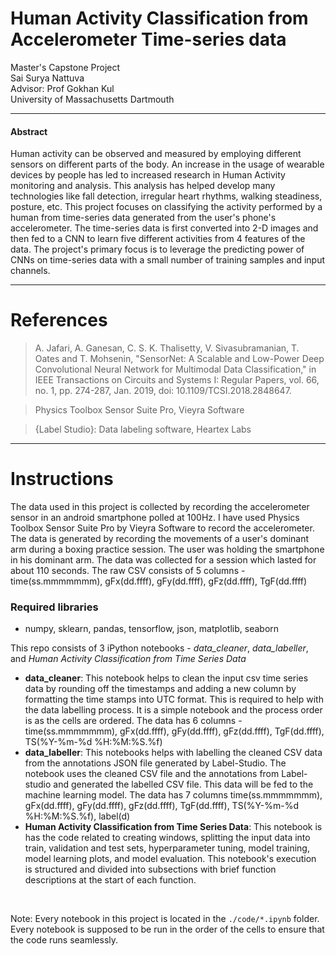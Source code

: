 # Human Activity Classification from Accelerometer Time-series data
Master's Capstone Project <br />
Sai Surya Nattuva <br />
Advisor: Prof Gokhan Kul <br />
University of Massachusetts Dartmouth <br />
<hr />

#### Abstract
<p>Human activity can be observed and measured by employing different sensors on different parts of the body. An increase in the usage of wearable devices by people has led to increased research in Human Activity monitoring and analysis. This analysis has helped develop many technologies like fall detection, irregular heart rhythms, walking steadiness, posture, etc. This project focuses on classifying the activity performed by a human from time-series data generated from the user's phone's accelerometer. The time-series data is first converted into 2-D images and then fed to a CNN to learn five different activities from 4 features of the data. The project's primary focus is to leverage the predicting power of CNNs on time-series data with a small number of training samples and input channels. </p>
<hr />

# References
> A. Jafari, A. Ganesan, C. S. K. Thalisetty, V. Sivasubramanian, T. Oates and T. Mohsenin, "SensorNet: A Scalable and Low-Power Deep Convolutional Neural Network for Multimodal Data Classification," in IEEE Transactions on Circuits and Systems I: Regular Papers, vol. 66, no. 1, pp. 274-287, Jan. 2019, doi: 10.1109/TCSI.2018.2848647.

> Physics Toolbox Sensor Suite Pro, Vieyra Software

> {Label Studio}: Data labeling software, Heartex Labs
<hr />

# Instructions
The data used in this project is collected by recording the accelerometer sensor in an android smartphone polled at 100Hz. I have used Physics Toolbox Sensor Suite Pro by Vieyra Software to record the accelerometer. The data is generated by recording the movements of a user's dominant arm during a boxing practice session. The user was holding the smartphone in his dominant arm. The data was collected for a session which lasted for about 110 seconds. The raw CSV consists of 5 columns - time(ss.mmmmmmm), gFx(dd.ffff), gFy(dd.ffff), gFz(dd.ffff), TgF(dd.ffff)
<br />
### Required libraries
- numpy, sklearn, pandas, tensorflow, json, matplotlib, seaborn

This repo consists of 3 iPython notebooks - *data_cleaner*, *data_labeller*, and *Human Activity Classification from Time Series Data*

- **data_cleaner**: This notebook helps to clean the input csv time series data by rounding off the timestamps and adding a new column by formatting the time stamps into UTC format. This is required to help with the data labelling process. It is a simple notebook and the process order is as the cells are ordered. The data has 6 columns - time(ss.mmmmmmm), gFx(dd.ffff), gFy(dd.ffff), gFz(dd.ffff), TgF(dd.ffff), TS(%Y-%m-%d %H:%M:%S.%f)
- **data_labeller**: This notebooks helps with labelling the cleaned CSV data from the annotations JSON file generated by Label-Studio. The notebook uses the cleaned CSV file and the annotations from Label-studio and generated the labelled CSV file. This data will be fed to the machine learning model. The data has 7 columns time(ss.mmmmmmm), gFx(dd.ffff), gFy(dd.ffff), gFz(dd.ffff), TgF(dd.ffff), TS(%Y-%m-%d %H:%M:%S.%f), label(d)
- **Human Activity Classification from Time Series Data**: This notebook is has the code related to creating windows, splitting the input data into train, validation and test sets, hyperparameter tuning, model training, model learning plots, and model evaluation. This notebook's execution is structured and divided into subsections with brief function descriptions at the start of each function.
<br />

Note: Every notebook in this project is located in the `./code/*.ipynb` folder. Every notebook is supposed to be run in the order of the cells to ensure that the code runs seamlessly. 

